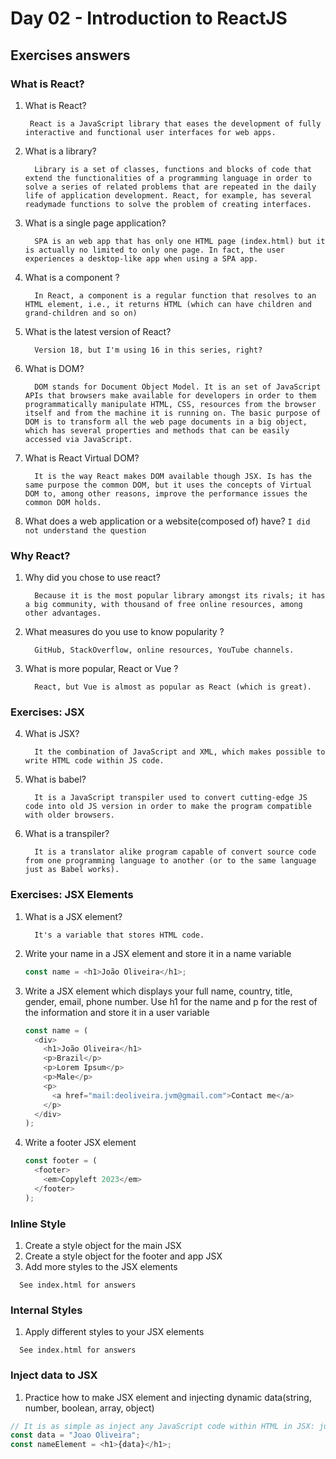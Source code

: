 # Day 02 - Introduction to ReactJS

## Exercises answers

### What is React?

1. What is React?

   ```
    React is a JavaScript library that eases the development of fully interactive and functional user interfaces for web apps.
   ```

2. What is a library?

   ```
     Library is a set of classes, functions and blocks of code that extend the functionalities of a programming language in order to solve a series of related problems that are repeated in the daily life of application development. React, for example, has several readymade functions to solve the problem of creating interfaces.
   ```

3. What is a single page application?

   ```
     SPA is an web app that has only one HTML page (index.html) but it is actually no limited to only one page. In fact, the user experiences a desktop-like app when using a SPA app.
   ```

4. What is a component ?

   ```
     In React, a component is a regular function that resolves to an HTML element, i.e., it returns HTML (which can have children and grand-children and so on)
   ```

5. What is the latest version of React?

   ```
     Version 18, but I'm using 16 in this series, right?
   ```

6. What is DOM?

   ```
     DOM stands for Document Object Model. It is an set of JavaScript APIs that browsers make available for developers in order to them programmatically manipulate HTML, CSS, resources from the browser itself and from the machine it is running on. The basic purpose of DOM is to transform all the web page documents in a big object, which has several properties and methods that can be easily accessed via JavaScript.
   ```

7. What is React Virtual DOM?

   ```
     It is the way React makes DOM available though JSX. Is has the same purpose the common DOM, but it uses the concepts of Virtual DOM to, among other reasons, improve the performance issues the common DOM holds.
   ```

8. What does a web application or a website(composed of) have? `I did not understand the question`

### Why React?

1. Why did you chose to use react?

   ```
     Because it is the most popular library amongst its rivals; it has a big community, with thousand of free online resources, among other advantages.
   ```

2. What measures do you use to know popularity ?

   ```
     GitHub, StackOverflow, online resources, YouTube channels.
   ```

3. What is more popular, React or Vue ?
   ```
     React, but Vue is almost as popular as React (which is great).
   ```

### Exercises: JSX

4. What is JSX?

   ```
     It the combination of JavaScript and XML, which makes possible to write HTML code within JS code.
   ```

5. What is babel?

   ```
     It is a JavaScript transpiler used to convert cutting-edge JS code into old JS version in order to make the program compatible with older browsers.
   ```

6. What is a transpiler?
   ```
     It is a translator alike program capable of convert source code from one programming language to another (or to the same language just as Babel works).
   ```

### Exercises: JSX Elements

1. What is a JSX element?

   ```
     It's a variable that stores HTML code.
   ```

2. Write your name in a JSX element and store it in a name variable

   ```js
   const name = <h1>João Oliveira</h1>;
   ```

3. Write a JSX element which displays your full name, country, title, gender, email, phone number. Use h1 for the name and p for the rest of the information and store it in a user variable

   ```js
   const name = (
     <div>
       <h1>João Oliveira</h1>
       <p>Brazil</p>
       <p>Lorem Ipsum</p>
       <p>Male</p>
       <p>
         <a href="mail:deoliveira.jvm@gmail.com">Contact me</a>
       </p>
     </div>
   );
   ```

4. Write a footer JSX element

   ```js
   const footer = (
     <footer>
       <em>Copyleft 2023</em>
     </footer>
   );
   ```

### Inline Style

1. Create a style object for the main JSX
2. Create a style object for the footer and app JSX
3. Add more styles to the JSX elements

```
  See index.html for answers
```

### Internal Styles

1. Apply different styles to your JSX elements

```
  See index.html for answers
```

### Inject data to JSX

1. Practice how to make JSX element and injecting dynamic data(string, number, boolean, array, object)

```js
// It is as simple as inject any JavaScript code within HTML in JSX: just write the variable inside curly brackets:
const data = "Joao Oliveira";
const nameElement = <h1>{data}</h1>;
```
